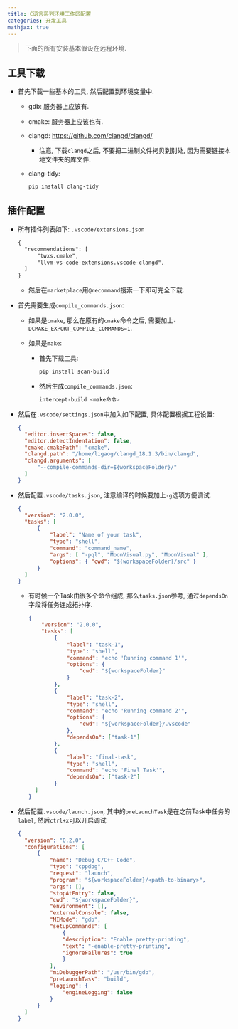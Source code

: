 ```yaml
---
title: C语言系列环境工作区配置
categories: 开发工具
mathjax: true
---
```


>下面的所有安装基本假设在远程环境.



## 工具下载

* 首先下载一些基本的工具, 然后配置到环境变量中.

  * gdb: 服务器上应该有.
  
  * cmake: 服务器上应该也有.
  
  * clangd: https://github.com/clangd/clangd/
  
    * 注意, 下载`clangd`之后, 不要把二进制文件拷贝到别处, 因为需要链接本地文件夹的库文件.
  
  * clang-tidy:
  
    ```bash
    pip install clang-tidy
    ```
  
    
  

## 插件配置

* 所有插件列表如下: `.vscode/extensions.json`

  ```txt
  {
  	"recommendations": [
  		"twxs.cmake",
  		"llvm-vs-code-extensions.vscode-clangd",
  	]
  }
  ```

  * 然后在`marketplace`用`@recommand`搜索一下即可完全下载.

* 首先需要生成`compile_commands.json`:

  * 如果是`cmake`, 那么在原有的`cmake`命令之后, 需要加上`-DCMAKE_EXPORT_COMPILE_COMMANDS=1`.

  * 如果是`make`:

    * 首先下载工具:

      ```bash
      pip install scan-build
      ```

    * 然后生成`compile_commands.json`:

      ```bash
      intercept-build <make命令>
      ```

* 然后在`.vscode/settings.json`中加入如下配置, 具体配置根据工程设置:

  ```json
  {
  	"editor.insertSpaces": false,
  	"editor.detectIndentation": false,
  	"cmake.cmakePath": "cmake",
  	"clangd.path": "/home/ligaog/clangd_18.1.3/bin/clangd",
  	"clangd.arguments": [
  		"--compile-commands-dir=${workspaceFolder}/"
  	]
  }
  ```

* 然后配置`.vscode/tasks.json`, 注意编译的时候要加上`-g`选项方便调试.

  ```json
  {
  	"version": "2.0.0",
  	"tasks": [
  		{
  			"label": "Name of your task",
  			"type": "shell",
  			"command": "command_name",
  			"args": [ "-pql", "MoonVisual.py", "MoonVisual" ],
  			"options": { "cwd": "${workspaceFolder}/src" }
  		}
  	]
  }
  ```

  * 有时候一个Task由很多个命令组成, 那么`tasks.json`参考, 通过`dependsOn`字段将任务连成拓扑序.

    ```json
    {
    	"version": "2.0.0",
    	"tasks": [
    		{
    			"label": "task-1",
    			"type": "shell",
    			"command": "echo 'Running command 1'",
    			"options": {
    				"cwd": "${workspaceFolder}"
    			}
    		},
    		{
    			"label": "task-2",
    			"type": "shell",
    			"command": "echo 'Running command 2'",
    			"options": {
    				"cwd": "${workspaceFolder}/.vscode"
    			},
    			"dependsOn": ["task-1"]
    		},
    		{
    			"label": "final-task",
    			"type": "shell",
    			"command": "echo 'Final Task'",
    			"dependsOn": ["task-2"]
    		}
      ]
    }
    ```

* 然后配置`.vscode/launch.json`, 其中的`preLaunchTask`是在之前Task中任务的`label`, 然后`ctrl+x`可以开启调试

  ```json
  {
  	"version": "0.2.0",
  	"configurations": [
  		{
  			"name": "Debug C/C++ Code",
  			"type": "cppdbg",
  			"request": "launch",
  			"program": "${workspaceFolder}/<path-to-binary>",
  			"args": [],
  			"stopAtEntry": false,
  			"cwd": "${workspaceFolder}",
  			"environment": [],
  			"externalConsole": false,
  			"MIMode": "gdb",
  			"setupCommands": [
  				{
  				"description": "Enable pretty-printing",
  				"text": "-enable-pretty-printing",
  				"ignoreFailures": true
  				}
  			],
  			"miDebuggerPath": "/usr/bin/gdb", 
  			"preLaunchTask": "build",
  			"logging": {
  				"engineLogging": false
  			}
  		}
    ]
  }

